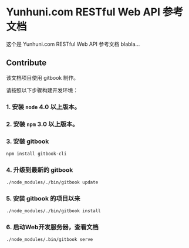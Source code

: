 # Yunhuni.com RESTful Web API 参考文档
这个是 Yunhuni.com RESTful Web API 参考文档 blabla...

## Contribute
该文档项目使用 gitbook 制作。

请按照以下步骤构建开发环境：

### 1. 安装 `node` 4.0 以上版本。

### 2. 安装 `npm` 3.0 以上版本。

### 3. 安装 gitbook
```sh
npm install gitbook-cli
```

### 4. 升级到最新的 gitbook
```sh
./node_modules/./bin/gitbook update
```  

### 5. 安装 gitbook 的项目以来
```sh
./node_modules/./bin/gitbook install
```  

### 6. 启动Web开发服务器，查看文档
```sh
./node_modules/.bin/gitbook serve
```
